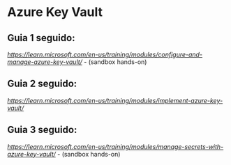 # Azure Key Vault
## Guia 1 seguido:
_https://learn.microsoft.com/en-us/training/modules/configure-and-manage-azure-key-vault/_ - (sandbox hands-on)

## Guia 2 seguido:
_https://learn.microsoft.com/en-us/training/modules/implement-azure-key-vault/_

## Guia 3 seguido:
_https://learn.microsoft.com/en-us/training/modules/manage-secrets-with-azure-key-vault/_ - (sandbox hands-on)

